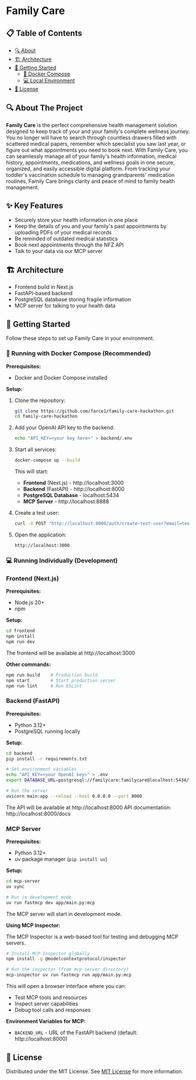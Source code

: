 # Family Care

## 📋 Table of Contents

- [🔍 About](#-about-the-project)
- [🏗️ Architecture](#arch)
- [🚀 Getting Started](#-getting-started)
  - [🐳 Docker Compose](#docker)
  - [💻 Local Environment](#local)
- [📄 License](#-license)

## 🔍 About The Project

**Family Care** is the perfect comprehensive health management solution designed to keep track of your and your family's complete wellness journey. You no longer will have to search through countless drawers filled with scattered medical papers, remember which specialist you saw last year, or figure out what appointments you need to book next. With Family Care, you can seamlessly manage all of your family's health information, medical history, appointments, medications, and wellness goals in one secure, organized, and easily accessible digital platform. From tracking your toddler's vaccination schedule to managing grandparents' medication routines, Family Care brings clarity and peace of mind to family health management.

## **✨ Key Features**

- Securely store your health information in one place
- Keep the details of you and your family's past appointments by uploading PDFs of your medical records
- Be reminded of outdated medical statistics
- Book next appointments through the NFZ API
- Talk to your data via our MCP server

## **🏗️ Architecture** <a name="arch"></a>

- Frontend build in Next.js
- FastAPI-based backend
- PostgreSQL database storing fragile information
- MCP server for talking to your health data


## **🚀 Getting Started**

Follow these steps to set up Family Care in your environment.

### 🐳 Running with Docker Compose (Recommended) <a name="docker"></a>

**Prerequisites:**
- Docker and Docker Compose installed

**Setup:**
1. Clone the repository:
   ```bash
   git clone https://github.com/farce1/family-care-hackathon.git
   cd family-care-hackathon
   ```

2. Add your OpenAI API key to the backend:
   ```bash
   echo "API_KEY=<your key here>" > backend/.env
   ```

3. Start all services:
   ```bash
   docker-compose up --build
   ```

   This will start:
   - **Frontend** (Next.js) - http://localhost:3000
   - **Backend** (FastAPI) - http://localhost:8000
   - **PostgreSQL Database** - localhost:5434
   - **MCP Server** - http://localhost:8888

4. Create a test user:
   ```bash
   curl -X POST "http://localhost:8000/auth/create-test-user?email=test@example.com&first_name=Test&last_name=User"
   ```

5. Open the application:
   ```
   http://localhost:3000
   ```

### 💻 Running Individually (Development) <a name="local"></a>

### Frontend (Next.js)

**Prerequisites:**
- Node.js 20+
- npm

**Setup:**
```bash
cd frontend
npm install
npm run dev
```

The frontend will be available at http://localhost:3000

**Other commands:**
```bash
npm run build    # Production build
npm start        # Start production server
npm run lint     # Run ESLint
```

### Backend (FastAPI)

**Prerequisites:**
- Python 3.12+
- PostgreSQL running locally

**Setup:**
```bash
cd backend
pip install -r requirements.txt

# Set environment variables
echo "API_KEY=<your OpenAI key>" > .env
export DATABASE_URL=postgresql://familycare:familycare@localhost:5434/familycare

# Run the server
uvicorn main:app --reload --host 0.0.0.0 --port 8000
```

The API will be available at http://localhost:8000
API documentation: http://localhost:8000/docs

### MCP Server

**Prerequisites:**
- Python 3.12+
- uv package manager (`pip install uv`)

**Setup:**
```bash
cd mcp-server
uv sync

# Run in development mode
uv run fastmcp dev app/main.py:mcp
```

The MCP server will start in development mode.

**Using MCP Inspector:**

The MCP Inspector is a web-based tool for testing and debugging MCP servers.

```bash
# Install MCP Inspector globally
npm install -g @modelcontextprotocol/inspector

# Run the inspector (from mcp-server directory)
mcp-inspector uv run fastmcp run app/main.py:mcp
```

This will open a browser interface where you can:
- Test MCP tools and resources
- Inspect server capabilities
- Debug tool calls and responses

**Environment Variables for MCP:**
- `BACKEND_URL` - URL of the FastAPI backend (default: http://localhost:8000)

## 📄 License

Distributed under the MIT License. See [MIT License](LICENSE) for more information.
